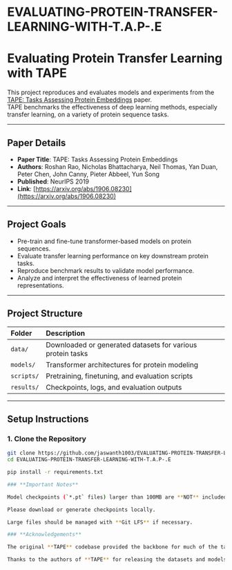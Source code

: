 # EVALUATING-PROTEIN-TRANSFER-LEARNING-WITH-T.A.P-.E

# Evaluating Protein Transfer Learning with TAPE

This project reproduces and evaluates models and experiments from the [TAPE: Tasks Assessing Protein Embeddings](https://arxiv.org/abs/1906.08230) paper.  
TAPE benchmarks the effectiveness of deep learning methods, especially transfer learning, on a variety of protein sequence tasks.

---

##  Paper Details

- **Paper Title**: TAPE: Tasks Assessing Protein Embeddings
- **Authors**: Roshan Rao, Nicholas Bhattacharya, Neil Thomas, Yan Duan, Peter Chen, John Canny, Pieter Abbeel, Yun Song
- **Published**: NeurIPS 2019
- **Link**: [https://arxiv.org/abs/1906.08230](https://arxiv.org/abs/1906.08230)

---

##  Project Goals

- Pre-train and fine-tune transformer-based models on protein sequences.
- Evaluate transfer learning performance on key downstream protein tasks.
- Reproduce benchmark results to validate model performance.
- Analyze and interpret the effectiveness of learned protein representations.

---

##  Project Structure

| Folder | Description |
|:-------|:------------|
| `data/` | Downloaded or generated datasets for various protein tasks |
| `models/` | Transformer architectures for protein modeling |
| `scripts/` | Pretraining, finetuning, and evaluation scripts |
| `results/` | Checkpoints, logs, and evaluation outputs |


---

##  Setup Instructions

### 1. Clone the Repository

```bash
git clone https://github.com/jaswanth1003/EVALUATING-PROTEIN-TRANSFER-LEARNING-WITH-T.A.P-.E.git
cd EVALUATING-PROTEIN-TRANSFER-LEARNING-WITH-T.A.P-.E

pip install -r requirements.txt

### **Important Notes**

Model checkpoints (`*.pt` files) larger than 100MB are **NOT** included directly in GitHub due to file size restrictions.

Please download or generate checkpoints locally.

Large files should be managed with **Git LFS** if necessary.

### **Acknowledgements**

The original **TAPE** codebase provided the backbone for much of the task implementations.

Thanks to the authors of **TAPE** for releasing the datasets and models!





